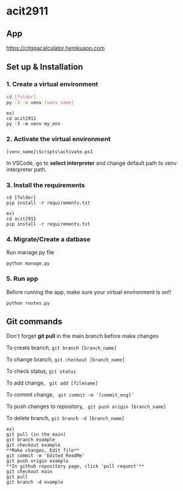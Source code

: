 # acit2911

## App ##

https://citgpacalculator.herokuapp.com

## Set up & Installation

### 1. Create a virtual environment
```bash
cd [folder]
py -3 -m venv [venv_name]
```

```
ex)
cd acit2911
py -3 -m venv my_env
```

### 2. Activate the virtual environment
```
[venv_name]\Scripts\activate.ps1
```
In VSCode, go to **select interpreter** and change default path to venv interpreter path.
### 3. Install the requirements
```
cd [folder]
pip install -r requirements.txt
```

```
ex)
cd acit2911
pip install -r requirements.txt
```

### 4. Migrate/Create a datbase

Run manage.py file
```
python manage.py
```

### 5. Run app

Before running the app, make sure your virtual environment is on!!
```
python routes.py
```

## Git commands

Don't forget **git pull** in the main branch before make changes

To create branch,
``` git branch [branch_name] ```

To change branch,
``` git checkout [branch_name] ```


To check status,
``` git status ```

To add change,
``` git add [filename]```

To commit change,
``` git commit -m '[commit_msg]'```

To push changes to repository,
``` git push origin [branch_name]```

To delete branch,
```git branch -d [branch_name]```

```
ex)
git pull (in the main)
git branch example
git checkout example
**Make changes, Edit file**
git commit -m 'Edited ReadMe'
git push origin example
**In github repository page, click 'pull request'**
git checkout main
git pull
git branch -d example
```
